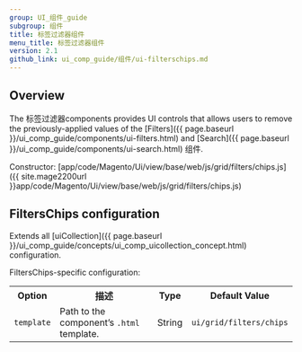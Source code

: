 ```yaml
---
group: UI_组件_guide
subgroup: 组件
title: 标签过滤器组件
menu_title: 标签过滤器组件
version: 2.1
github_link: ui_comp_guide/组件/ui-filterschips.md
---
```


## Overview

The 标签过滤器components provides UI controls that allows users to remove the previously-applied values of the [Filters]({{ page.baseurl }}/ui_comp_guide/components/ui-filters.html) and [Search]({{ page.baseurl }}/ui_comp_guide/components/ui-search.html) 组件.

Constructor: [app/code/Magento/Ui/view/base/web/js/grid/filters/chips.js]({{ site.mage2200url }}app/code/Magento/Ui/view/base/web/js/grid/filters/chips.js)

## FiltersChips configuration

Extends all [uiCollection]({{ page.baseurl }}/ui_comp_guide/concepts/ui_comp_uicollection_concept.html) configuration.

FiltersChips-specific configuration:

<table>
  <tr>
    <th>Option</th>
    <th>描述</th>
    <th>Type</th>
    <th>Default Value</th>
  </tr>

  <tr>
    <td><code>template</code></td>
    <td>Path to the component’s <code>.html</code> template.</td>
    <td>String</td>
    <td><code>ui/grid/filters/chips</code></td>
  </tr>

</table>
